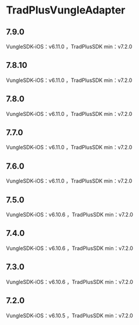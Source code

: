 # TradPlusVungleAdapter

## 7.9.0

VungleSDK-iOS：v6.11.0 ，TradPlusSDK min：v7.2.0

## 7.8.10

VungleSDK-iOS：v6.11.0 ，TradPlusSDK min：v7.2.0

## 7.8.0

VungleSDK-iOS：v6.11.0 ，TradPlusSDK min：v7.2.0

## 7.7.0

VungleSDK-iOS：v6.11.0 ，TradPlusSDK min：v7.2.0

## 7.6.0

VungleSDK-iOS：v6.11.0 ，TradPlusSDK min：v7.2.0

## 7.5.0

VungleSDK-iOS：v6.10.6 ，TradPlusSDK min：v7.2.0

## 7.4.0

VungleSDK-iOS：v6.10.6 ，TradPlusSDK min：v7.2.0

## 7.3.0

VungleSDK-iOS：v6.10.6 ，TradPlusSDK min：v7.2.0

## 7.2.0

VungleSDK-iOS：v6.10.5 ，TradPlusSDK min：v7.2.0